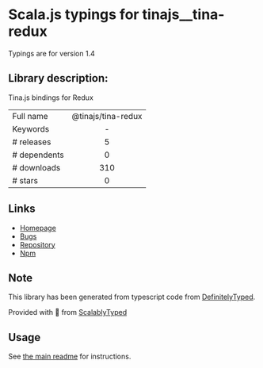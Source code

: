 
# Scala.js typings for tinajs__tina-redux

Typings are for version 1.4

## Library description:
Tina.js bindings for Redux

|                    |                 |
| ------------------ | :-------------: |
| Full name          | @tinajs/tina-redux |
| Keywords           | - |
| # releases         | 5 |
| # dependents       | 0 |
| # downloads        | 310 |
| # stars            | 0 |

## Links
- [Homepage](https://github.com/tinajs/tina-redux#readme)
- [Bugs](https://github.com/tinajs/tina-redux/issues)
- [Repository](https://github.com/tinajs/tina-redux)
- [Npm](https://www.npmjs.com/package/%40tinajs%2Ftina-redux)
    


## Note
This library has been generated from typescript code from [DefinitelyTyped](https://definitelytyped.org).

Provided with :purple_heart: from [ScalablyTyped](https://github.com/oyvindberg/ScalablyTyped)

## Usage
See [the main readme](../../readme.md) for instructions.


